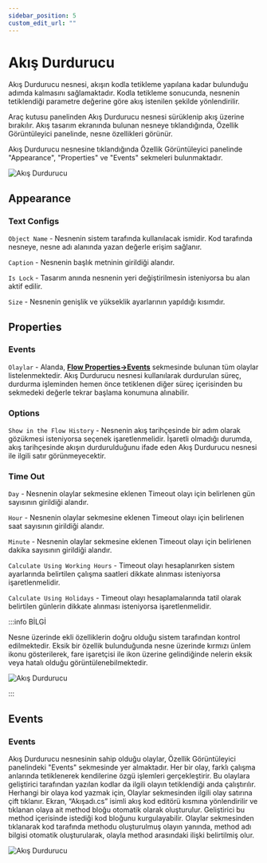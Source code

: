 ```yaml
---
sidebar_position: 5
custom_edit_url: ""
---
```


# Akış Durdurucu

Akış Durdurucu nesnesi, akışın kodla tetikleme yapılana kadar bulunduğu adımda kalmasını sağlamaktadır. Kodla tetikleme sonucunda, nesnenin tetiklendiği parametre değerine göre akış istenilen şekilde yönlendirilir.

Araç kutusu panelinden Akış Durdurucu nesnesi sürüklenip akış üzerine bırakılır. Akış tasarım ekranında bulunan nesneye tıklandığında, Özellik Görüntüleyici panelinde, nesne özellikleri görünür.

Akış Durdurucu nesnesine tıklandığında Özellik Görüntüleyici panelinde "Appearance", "Properties" ve "Events" sekmeleri bulunmaktadır.

![Akış Durdurucu](https://docsbimser.blob.core.windows.net/imagecontainer/auto-uploadcf0a8499-5afd-4120-a8a6-1fc0706ebea2)

## Appearance

### Text Configs

`Object Name` - Nesnenin sistem tarafında kullanılacak ismidir. Kod tarafında nesneye, nesne adı alanında yazan değerle erişim sağlanır.

`Caption` - Nesnenin başlık metninin girildiği alandır.

`Is Lock` - Tasarım anında nesnenin yeri değiştirilmesin isteniyorsa bu alan aktif edilir.

`Size` - Nesnenin genişlik ve yükseklik ayarlarının yapıldığı kısımdır.

## Properties

### Events

`Olaylar` - Alanda, **[Flow Properties->Events](index.mdx#events)** sekmesinde bulunan tüm olaylar listelenmektedir. Akış Durdurucu nesnesi kullanılarak durdurulan süreç, durdurma işleminden hemen önce tetiklenen diğer süreç içerisinden bu sekmedeki değerle tekrar başlama konumuna alınabilir.

### Options

`Show in the Flow History` - Nesnenin akış tarihçesinde bir adım olarak gözükmesi isteniyorsa seçenek işaretlenmelidir. İşaretli olmadığı durumda, akış tarihçesinde akışın durdurulduğunu ifade eden Akış Durdurucu nesnesi ile ilgili satır görünmeyecektir.

### Time Out

`Day` - Nesnenin olaylar sekmesine eklenen Timeout olayı için belirlenen gün sayısının girildiği alandır.

`Hour` - Nesnenin olaylar sekmesine eklenen Timeout olayı için belirlenen saat sayısının girildiği alandır.

`Minute` - Nesnenin olaylar sekmesine eklenen Timeout olayı  için belirlenen dakika sayısının girildiği alandır.

`Calculate Using Working Hours` - Timeout olayı hesaplanırken sistem ayarlarında belirtilen çalışma saatleri dikkate alınması isteniyorsa işaretlenmelidir.

`Calculate Using Holidays` - Timeout olayı hesaplamalarında tatil olarak belirtilen günlerin dikkate alınması isteniyorsa işaretlenmelidir.

:::info BİLGİ

Nesne üzerinde ekli özelliklerin doğru olduğu sistem tarafından kontrol edilmektedir. Eksik bir özellik bulunduğunda nesne üzerinde kırmızı ünlem ikonu gösterilerek, fare işaretçisi ile ikon üzerine gelindiğinde nelerin eksik veya hatalı olduğu görüntülenebilmektedir.

![Akış Durdurucu](https://docsbimser.blob.core.windows.net/imagecontainer/auto-upload96921409-0a81-460d-a7d3-7f505f969045)

:::

## Events

### Events

Akış Durdurucu nesnesinin sahip olduğu olaylar, Özellik Görüntüleyici panelindeki "Events" sekmesinde yer almaktadır. Her bir olay, farklı çalışma anlarında tetiklenerek kendilerine özgü işlemleri gerçekleştirir. Bu olaylara geliştirici tarafından yazılan kodlar da ilgili olayın tetiklendiği anda çalıştırılır. Herhangi bir olaya kod yazmak için, Olaylar sekmesinden ilgili olay satırına çift tıklanır. Ekran, “Akışadı.cs” isimli akış kod editörü kısmına yönlendirilir ve tıklanan olaya ait method bloğu otomatik olarak oluşturulur. Geliştirici bu method içerisinde istediği kod bloğunu kurgulayabilir. Olaylar sekmesinden tıklanarak kod tarafında methodu oluşturulmuş olayın yanında, method adı bilgisi otomatik oluşturularak, olayla method arasındaki ilişki belirtilmiş olur.

![Akış Durdurucu](https://docsbimser.blob.core.windows.net/imagecontainer/auto-uploadf2bfaf71-3fb4-4db7-832c-f517b39a27f4)